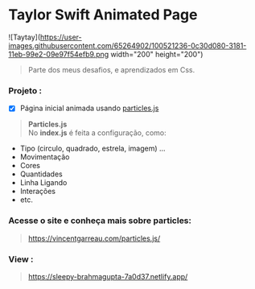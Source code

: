 # Taylor Swift Animated Page 
![Taytay](https://user-images.githubusercontent.com/65264902/100521236-0c30d080-3181-11eb-99e2-09e97f54efb9.png width="200" height="200")
> Parte dos meus desafios, e aprendizados em Css. 
### Projeto :

 - [x] Página inicial animada usando [particles.js](https://vincentgarreau.com/particles.js/) 
 > **Particles.js** <br/>
 >No **index.js** é feita a configuração, como:
 

- Tipo (circulo, quadrado, estrela, imagem) ...
- Movimentação
- Cores
- Quantidades
- Linha Ligando
- Interações
- etc.

   
### Acesse o site e conheça mais sobre particles:
> https://vincentgarreau.com/particles.js/ 

### View :
>  https://sleepy-brahmagupta-7a0d37.netlify.app/

